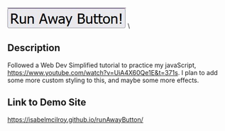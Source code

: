 ![Screenshot](images/Screenshot.jpg) \

## Description
Followed a Web Dev Simplified tutorial to practice my javaScript, https://www.youtube.com/watch?v=UiA4X60Qe1E&t=371s. I plan to add some more custom styling to this, and maybe some more effects. 

## Link to Demo Site
https://isabelmcilroy.github.io/runAwayButton/